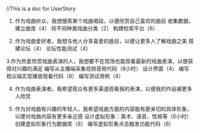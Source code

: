 //This is a doc for UserStory
1. 作为戏曲听众，我想搜索某个戏曲唱段，以便欣赏自己喜欢的曲目
收集数据，建立曲库（4）
将不同种类戏曲分类（2）
构建检索平台（6）

2. 作为戏曲爱好者，我想与他人分享喜爱的曲目，以便让更多人了解戏曲之美
搭建论坛（4）
论坛性能测试（4）

3.作为热爱欣赏戏曲表演的人，我想要不在现场也能观看最新的戏曲表演，以便获得对兴趣的满足
编写从主播端采集视频音频代码（8小时）
设计界面（4）
编写观众端实现播放观看代码（8）
编写测试用例（4）

4. 作为戏曲表演者，我希望观众有更多渠道观看我的表演，以便我的作品被更多人欣赏

5. 作为对戏曲有兴趣的年轻人，我希望戏曲方面的内容能有更亲切的具体形象，以便对戏曲内容有更多亲近感
设计虚拟形象：美术、语音、性格等（6小时）
创建虚拟形象行为数据库（8）
编写虚拟形象点击触发功能代码（6）
